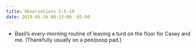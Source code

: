 ```yaml
---
title: Observations 5-5-19
date: 2019-05-16 00:13:00 -05:00
---
```


- Basil’s every-morning routine of leaving a turd on the floor for Casey and me. (Thankfully usually on a pee/poop pad.)